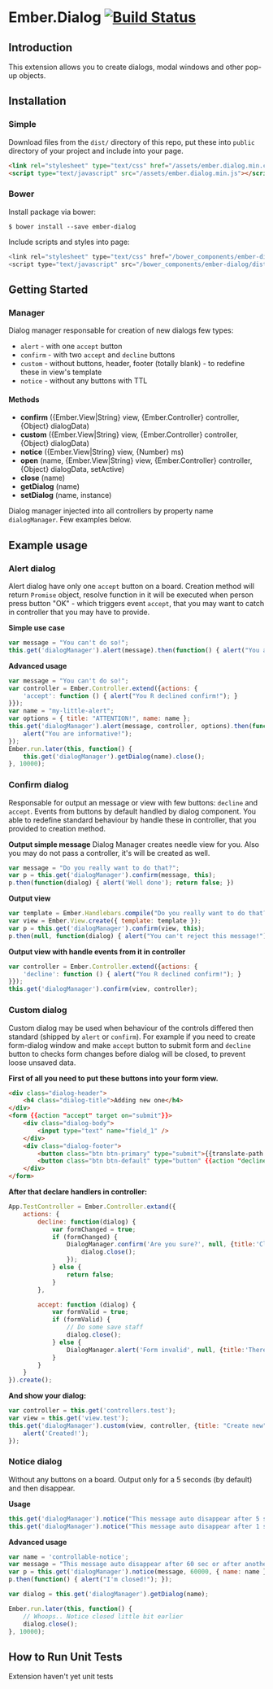 # Ember.Dialog [![Build Status](https://secure.travis-ci.org/wheely/ember-dialog.svg)](http://travis-ci.org/wheely/ember-dialog)

## Introduction

This extension allows you to create dialogs, modal windows and other pop-up objects.

## Installation

### Simple

Download files from the `dist/` directory of this repo, put these into `public` directory of your project and include into your page.
```html
<link rel="stylesheet" type="text/css" href="/assets/ember.dialog.min.css">
<script type="text/javascript" src="/assets/ember.dialog.min.js"></script>
```

### Bower

Install package via bower:
```shell
$ bower install --save ember-dialog
```

Include scripts and styles into page:
```javascript
<link rel="stylesheet" type="text/css" href="/bower_components/ember-dialog/dist/ember.dialog.min.css">
<script type="text/javascript" src="/bower_components/ember-dialog/dist/ember.dialog.min.js"></script>
```


## Getting Started

### Manager

Dialog manager responsable for creation of new dialogs few types:
* `alert` - with one `accept` button
* `confirm` - with two `accept` and `decline` buttons
* `custom` - without buttons, header, footer (totally blank) - to redefine these in view's template
* `notice` - without any buttons with TTL

#### Methods
* **confirm** ({Ember.View|String} view, {Ember.Controller} controller, {Object} dialogData)
* **custom** ({Ember.View|String} view, {Ember.Controller} controller, {Object} dialogData)
* **notice** ({Ember.View|String} view, {Number} ms)
* **open** (name, {Ember.View|String} view, {Ember.Controller} controller, {Object} dialogData, setActive)
* **close** (name)
* **getDialog** (name)
* **setDialog** (name, instance)


Dialog manager injected into all controllers by property name `dialogManager`.
Few examples below.

## Example usage

### Alert dialog
Alert dialog have only one `accept` button on a board. Creation method will return `Promise` object, resolve function in it will be executed when person press button "OK" - which triggers event `accept`, that you may want to catch in controller that you may have to provide.

**Simple use case**
```javascript
var message = "You can't do so!";
this.get('dialogManager').alert(message).then(function() { alert("You are informative!"); });
```

**Advanced usage**
```javascript
var message = "You can't do so!";
var controller = Ember.Controller.extend({actions: {
    'accept': function () { alert("You R declined confirm!"); }
}});
var name = "my-little-alert";
var options = { title: "ATTENTION!", name: name };
this.get('dialogManager').alert(message, controller, options).then(function() {
    alert("You are informative!");
});
Ember.run.later(this, function() {
    this.get('dialogManager').getDialog(name).close();
}, 10000);
```

### Confirm dialog
Responsable for output an message or view with few buttons: `decline` and `accept`. Events from buttons by default handled by dialog component. You able to redefine standard behaviour by handle these in controller, that you provided to creation method.

**Output simple message**
Dialog Manager creates needle view for you. Also you may do not pass a controller, it's will be created as well.
```javascript
var message = "Do you really want to do that?";
var p = this.get('dialogManager').confirm(message, this);
p.then(function(dialog) { alert('Well done'); return false; })
```
**Output view**
```javascript
var template = Ember.Handlebars.compile("Do you really want to do that?");
var view = Ember.View.create({ template: template });
var p = this.get('dialogManager').confirm(view, this);
p.then(null, function(dialog) { alert("You can't reject this message!"); return true; })
```
**Output view with handle events from it in controller**
```javascript
var controller = Ember.Controller.extend({actions: {
    'decline': function () { alert("You R declined confirm!"); }
}});
this.get('dialogManager').confirm(view, controller);
```

### Custom dialog

Custom dialog may be used when behaviour of the controls differed then standard (shipped by `alert` or `confirm`). For example if you need to create form-dialog window and make `accept` button to submit form and `decline` button to checks form changes before dialog will be closed, to prevent loose unsaved data.

**First of all you need to put these buttons into your form view.**

```html
<div class="dialog-header">
    <h4 class="dialog-title">Adding new one</h4>
</div>
<form {{action "accept" target on="submit"}}>
    <div class="dialog-body">
        <input type="text" name="field_1" />
    </div>
    <div class="dialog-footer">
        <button class="btn btn-primary" type="submit">{{translate-path target.acceptLabel}}</button>
        <button class="btn btn-default" type="button" {{action "decline" target}}>{{translate-path target.declineLabel}}</button>
    </div>
</form>
```

**After that declare handlers in controller:**

```javascript
App.TestController = Ember.Controller.extand({
    actions: {
        decline: function(dialog) {
            var formChanged = true;
            if (formChanged) {
                DialogManager.confirm('Are you sure?', null, {title:'Close confirm', substrate: true}).then(function() {
                    dialog.close();
                });
            } else {
                return false;
            }
        },

        accept: function (dialog) {
            var formValid = true;
            if (formValid) {
                // Do some save staff
                dialog.close();
            } else {
                DialogManager.alert('Form invalid', null, {title:'There is some errors!', substrate: true});
            }
        }
    }
}).create();
```

**And show your dialog:**
```javascript
var controller = this.get('controllers.test');
var view = this.get('view.test');
this.get('dialogManager').custom(view, controller, {title: "Create new"}).then(function() {
    alert('Created!');
});
```

### Notice dialog
Without any buttons on a board. Output only for a 5 seconds (by default) and then disappear.

**Usage**
```javascript
this.get('dialogManager').notice("This message auto disappear after 5 sec.");
this.get('dialogManager').notice("This message auto disappear after 1 sec.", 1000);
```

**Advanced usage**
```javascript
var name = 'controllable-notice';
var message = "This message auto disappear after 60 sec or after another action.";
var p = this.get('dialogManager').notice(message, 60000, { name: name });
p.then(function() { alert("I'm closed!"); });

var dialog = this.get('dialogManager').getDialog(name);

Ember.run.later(this, function() {
    // Whoops.. Notice closed little bit earlier
    dialog.close();
}, 10000);
```


## How to Run Unit Tests

Extension haven't yet unit tests